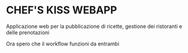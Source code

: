 # CHEF'S KISS WEBAPP

Applicazione web per la pubblicazione di ricette, 
gestione dei ristoranti e delle prenotazioni

Ora spero che il workflow funzioni da entrambi
